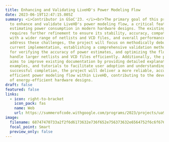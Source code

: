 ```yaml
---
title: Enhancing and Validating LiveHD's Power Modeling Flow
date: 2023-06-19T12:47:15.005Z
summary: <i>Contributor in GSoC'23. </i><br>The primary goal of this project is
  to enhance and validate LiveHD's power modeling flow, a critical feature for
  estimating power consumption in modern hardware designs. The existing flow
  requires further refinement to ensure its stability, accuracy, compatibility
  with a wider range of netlists and VCD files, and overall performance. To
  address these challenges, the project will focus on methodically debugging the
  current implementation, establishing a comprehensive validation methodology
  for verifying the accuracy of power estimates, and optimizing the flow to
  handle larger netlists and VCD files efficiently. Additionally, the project
  aims to improve existing documentation by providing detailed explanations,
  examples, and tutorials to facilitate user adoption and understanding. Upon
  successful completion, the project will deliver a more reliable, accurate, and
  efficient power modeling flow within LiveHD, contributing to the development
  of energy-efficient hardware designs.
draft: false
featured: false
links:
  - icon: right-to-bracket
    icon_pack: fas
    name: Web
    url: https://summerofcode.withgoogle.com/programs/2023/projects/ua987TH3
image:
  filename: 68747470733a2f2f6d6173632e736f652e756373632e6564752f6c6f676f732f6c6976656864352e706e67.png
  focal_point: Smart
  preview_only: false
---
```

